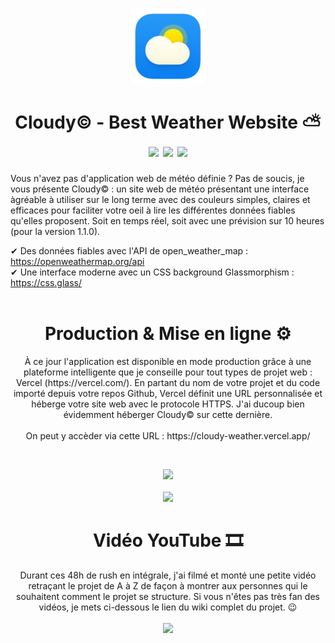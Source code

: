<p align="center">
  <img src="images_assets/logo.png" alt="app_logo" width="120px"/><br/>
  <h1 align="center">
    Cloudy&copy; - Best Weather Website ⛅ <br/>
    <img src="https://img.shields.io/badge/Build__System-1-green">
    <img src="https://img.shields.io/badge/Languages-HTML%2C%20CSS%20%2B%20JS-red">
    <img src="https://img.shields.io/badge/Version-1.1.0-blue">
  </h1>
  
  Vous n'avez pas d'application web de météo définie ? Pas de soucis, je vous présente Cloudy&copy; : un site web de météo présentant une interface àgréable à utiliser sur le long terme avec des couleurs simples, claires et efficaces pour faciliter votre oeil à lire les différentes données fiables qu'elles proposent. Soit en temps réel, soit avec une prévision sur 10 heures (pour la version 1.1.0).
</p>
  
✔ Des données fiables avec l'API de open_weather_map : https://openweathermap.org/api <br/>
✔ Une interface moderne avec un CSS background Glassmorphism : https://css.glass/ <br/><br/>

<h1 align="center">Production & Mise en ligne ⚙</h1>
<p align="center">À ce jour l'application est disponible en mode production grâce à une plateforme intelligente que je conseille pour tout types de projet web : Vercel (https://vercel.com/). En partant du nom de votre projet et du code importé depuis votre repos Github, Vercel définit une URL personnalisée et héberge votre site web avec le protocole HTTPS. J'ai ducoup bien évidemment héberger Cloudy© sur cette dernière. <br/><br/>On peut y accèder via cette URL : https://cloudy-weather.vercel.app/</p><br/>

<p align="center">
  <img src="https://zupimages.net/up/22/51/0p8b.png"/>
  <br/><br/><img src="https://zupimages.net/up/22/51/p0tr.png"/>
</p>

<h1 align="center">Vidéo YouTube 🎞</h1>
<p align="center">
  Durant ces 48h de rush en intégrale, j'ai filmé et monté une petite vidéo retraçant le projet de A à Z de façon à montrer aux personnes qui le souhaitent comment le projet se structure. Si vous n'êtes pas très fan des vidéos, je mets ci-dessous le lien du wiki complet du projet. 😉<br/><br/>
  <a href="https://www.youtube.com/watch?v=Kb5AArAuhmQ" target="_blank"><img src="https://img.youtube.com/vi/Kb5AArAuhmQ/0.jpg"/></a>
</p>
